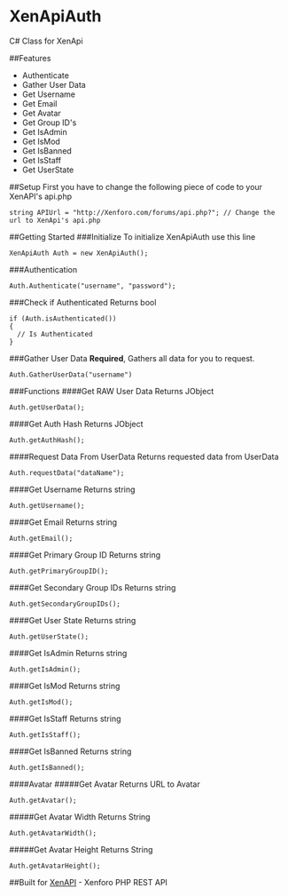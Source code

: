 # XenApiAuth

C# Class for XenApi

##Features
- Authenticate
- Gather User Data
- Get Username
- Get Email
- Get Avatar
- Get Group ID's
- Get IsAdmin
- Get IsMod
- Get IsBanned
- Get IsStaff
- Get UserState


##Setup
First you have to change the following piece of code to your XenAPI's api.php
```
string APIUrl = "http://Xenforo.com/forums/api.php?"; // Change the url to XenApi's api.php
```
##Getting Started
###Initialize
To initialize XenApiAuth use this line
```
XenApiAuth Auth = new XenApiAuth();
```
###Authentication
```
Auth.Authenticate("username", "password");
```
###Check if Authenticated
Returns bool
```
if (Auth.isAuthenticated())
{
  // Is Authenticated
}
```
###Gather User Data
**Required**, Gathers all data for you to request.
```
Auth.GatherUserData("username")
```
###Functions
####Get RAW User Data
Returns JObject
```
Auth.getUserData();
```
####Get Auth Hash
Returns JObject
```
Auth.getAuthHash();
```
####Request Data From UserData
Returns requested data from UserData
```
Auth.requestData("dataName");
```
####Get Username
Returns string
```
Auth.getUsername();
```
####Get Email
Returns string
```
Auth.getEmail();
```
####Get Primary Group ID
Returns string
```
Auth.getPrimaryGroupID();
```
####Get Secondary Group IDs
Returns string
```
Auth.getSecondaryGroupIDs();
```
####Get User State
Returns string
```
Auth.getUserState();
```
####Get IsAdmin
Returns string
```
Auth.getIsAdmin();
```
####Get IsMod
Returns string
```
Auth.getIsMod();
```
####Get IsStaff
Returns string
```
Auth.getIsStaff();
```
####Get IsBanned
Returns string
```
Auth.getIsBanned();
```
####Avatar
#####Get Avatar
Returns URL to Avatar
```
Auth.getAvatar();
```
#####Get Avatar Width
Returns String
```
Auth.getAvatarWidth();
```
#####Get Avatar Height
Returns String
```
Auth.getAvatarHeight();
```

##Built for
[XenAPI](https://github.com/Contex/XenAPI) - Xenforo PHP REST API
